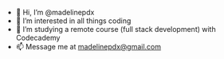 - 👋 Hi, I’m @madelinepdx
- 👀 I’m interested in all things coding
- 🌱 I’m studying a remote course (full stack development) with Codecademy
- 📫 Message me at madelinepdx@gmail.com

<!---
madelinepdx/madelinepdx is a ✨ special ✨ repository because its `README.md` (this file) appears on your GitHub profile.
You can click the Preview link to take a look at your changes.
--->
